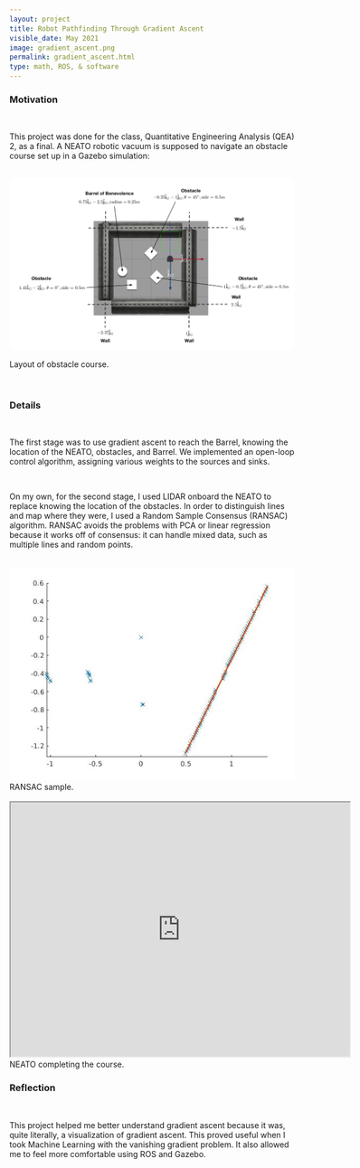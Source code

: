 ```yaml
---
layout: project
title: Robot Pathfinding Through Gradient Ascent
visible_date: May 2021
image: gradient_ascent.png
permalink: gradient_ascent.html
type: math, ROS, & software
---
```



### Motivation
<br>

This project was done for the class, Quantitative Engineering Analysis (QEA) 2, as a final. A NEATO robotic vacuum is supposed to navigate an obstacle course set up in a Gazebo simulation:

<br>

<img src="/public/images/gauntlet.png" class="img-fluid" alt="Responsive image" width=600 px>

Layout of obstacle course.

<br>

### Details
<br>

The first stage was to use gradient ascent to reach the Barrel, knowing the location of the NEATO, obstacles, and Barrel. We implemented an open-loop control algorithm, assigning various weights to the sources and sinks.

<br>

On my own, for the second stage, I used LIDAR onboard the NEATO to replace knowing the location of the obstacles. In order to distinguish lines and map where they were, I used a Random Sample Consensus (RANSAC) algorithm. RANSAC avoids the problems with PCA or linear regression because it works off of consensus: it can handle mixed data, such as multiple lines and random points.

<br>

<img src="/public/images/ransac.jpg" class="img-fluid" alt="Responsive image" width=600 px>
RANSAC sample.

<br>



<br>

<iframe src="https://drive.google.com/file/d/1Ba_bDlluCThvR1jCAuCBfL3ihwgFZ2rJ/preview" width="600" height="450" allow="autoplay"></iframe>
NEATO completing the course.

<br>

### Reflection
<br>

This project helped me better understand gradient ascent because it was, quite literally, a visualization of gradient ascent. This proved useful when I took Machine Learning with the vanishing gradient problem. It also allowed me to feel more comfortable using ROS and Gazebo. 

